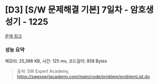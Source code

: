 # [D3] [S/W 문제해결 기본] 7일차 - 암호생성기 - 1225 

[문제 링크](https://swexpertacademy.com/main/code/problem/problemDetail.do?contestProbId=AV14uWl6AF0CFAYD) 

### 성능 요약

메모리: 25,388 KB, 시간: 125 ms, 코드길이: 858 Bytes



> 출처: SW Expert Academy, https://swexpertacademy.com/main/code/problem/problemList.do